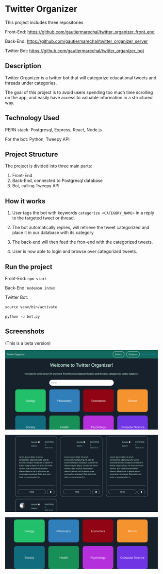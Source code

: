 # Twitter Organizer

This project includes three repositories

Front-End: https://github.com/gautiermarechal/twitter_organizer_front_end

Back-End: https://github.com/gautiermarechal/twitter_organizer_server

Twitter Bot: https://github.com/gautiermarechal/twitter_organizer_bot

## Description

Twitter Organizer is a twitter bot that will categorize educational tweets and threads under categories.

The goal of this project is to avoid users spending too much time scrolling on the app, and easily have access to valuable information in a structured way.

## Technology Used

PERN stack: Postgresql, Express, React, Node.js

For the bot: Python, Tweepy API

## Project Structure

The project is divided into three main parts:

1. Front-End
2. Back-End, connected to Postgresql database
3. Bot, calling Tweepy API

## How it works

1. User tags the bot with keywords `categorize <CATEGORY_NAME>` in a reply to the targeted tweet or thread.

2. The bot automatically replies, will retrieve the tweet categorized and place it in our database with its category

3. The back-end will then feed the fron-end with the categorized tweets.

4. User is now able to login and browse over categorized tweets.

## Run the project

Front-End: `npm start`

Back-End: `nodemon index`

Twitter Bot:

`source venv/bin/activate`

`python -u bot.py`

## Screenshots

(This is a beta version)

![Home Page](/src/assets/screenshots/screenshot_0.png "Home Page - Twitter Organizer")

![Categorized Tweets - Psychology](/src/assets/screenshots/screenshot_1.png "Categorized Tweets - Psychology")

![Categories](/src/assets/screenshots/screenshot_2.png "Categories - Twitter Organizer")
